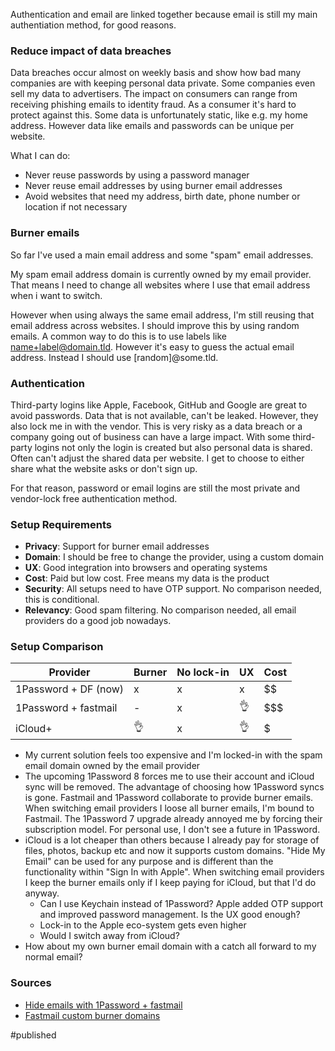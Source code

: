Authentication and email are linked together because email is still my main authentiation method, for good reasons.

### Reduce impact of data breaches 
Data breaches occur almost on weekly basis and show how bad many companies are with keeping personal data private. Some companies even sell my data to advertisers. The impact on consumers can range from receiving phishing emails to identity fraud.
As a consumer it's hard to protect against this. Some data is unfortunately static, like e.g. my home address. However data like emails and passwords can be unique per website.

What I can do:
- Never reuse passwords by using a password manager
- Never reuse email addresses by using burner email addresses
- Avoid websites that need my address, birth date, phone number or location if not necessary

### Burner emails
So far I've used a main email address and some "spam" email addresses. 

My spam email address domain is currently owned by my email provider. That means I need to change all websites where I use that email address when i want to switch.

However when using always the same email address, I'm still reusing that email address across websites. I should improve this by using random emails. A common way to do this is to use labels like name+label@domain.tld. However it's easy to guess the actual email address. Instead I should use [random]@some.tld.

### Authentication
Third-party logins like Apple, Facebook, GitHub and Google are great to avoid passwords. Data that is not available, can't be leaked. However, they also lock me in with the vendor. This is very risky as a data breach or a company going out of business can have a large impact. With some third-party logins not only the login is created but also personal data is shared. Often can't adjust the shared data per website. I get to choose to either share what the website asks or don't sign up.

For that reason, password or email logins are still the most private and vendor-lock free authentication method.

### Setup Requirements
- **Privacy**: Support for burner email addresses
- **Domain**: I should be free to change the provider, using a custom domain
- **UX**: Good integration into browsers and operating systems
- **Cost**: Paid but low cost. Free means my data is the product
- **Security**: All setups need to have OTP support. No comparison needed, this is conditional.
- **Relevancy**: Good spam filtering. No comparison needed, all email providers do a good job nowadays.

### Setup Comparison

| Provider             | Burner | No lock-in | UX  | Cost |
| -------------------- | ------ | ---------- | --- | ---- |
| 1Password + DF (now) | x      | x          | x   | $$   |
| 1Password + fastmail | -     | x          | 👌  | $$$  |
| iCloud+              | 👌     | x          | 👌  | $    |

- My current solution feels too expensive and I'm locked-in with the spam email domain owned by the email provider
- The upcoming 1Password 8 forces me to use their account and iCloud sync will be removed. The advantage of choosing how 1Password syncs is gone. Fastmail and 1Password collaborate to provide burner emails. When switching email providers I loose all burner emails, I'm bound to Fastmail. The 1Password 7 upgrade already annoyed me by forcing their subscription model. For personal use, I don't see a future in 1Password. 
- iCloud is a lot cheaper than others because I already pay for storage of files, photos, backup etc and now it supports custom domains. "Hide My Email" can be used for any purpose and is different than the functionality within "Sign In with Apple". When switching email providers I keep the burner emails only if I keep paying for iCloud, but that I'd do anyway.
	- Can I use Keychain instead of 1Password? Apple added OTP support and improved password management. Is the UX good enough?
	- Lock-in to the Apple eco-system gets even higher
	- Would I switch away from iCloud?
- How about my own burner email domain with a catch all forward to my normal email?

### Sources
- [Hide emails with 1Password + fastmail](https://gizmodo.com/1password-will-now-let-you-hide-your-email-for-logins-1847758333)
- [Fastmail custom burner domains](https://www.fastmail.help/hc/en-us/articles/4406536368911-Masked-Email#domain)


#published
